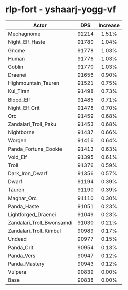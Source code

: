 # rlp-fort - yshaarj-yogg-vf
| Actor | DPS | Increase |
|---|:---:|:---:|
|Mechagnome|92214|1.51%|
|Night_Elf_Haste|91780|1.04%|
|Gnome|91778|1.03%|
|Human|91776|1.03%|
|Goblin|91770|1.03%|
|Draenei|91656|0.90%|
|Highmountain_Tauren|91521|0.75%|
|Kul_Tiran|91498|0.73%|
|Blood_Elf|91485|0.71%|
|Night_Elf_Crit|91478|0.70%|
|Orc|91459|0.68%|
|Zandalari_Troll_Paku|91453|0.68%|
|Nightborne|91437|0.66%|
|Worgen|91416|0.64%|
|Panda_Fortune_Cookie|91413|0.63%|
|Void_Elf|91395|0.61%|
|Troll|91376|0.59%|
|Dark_Iron_Dwarf|91356|0.57%|
|Dwarf|91194|0.39%|
|Tauren|91190|0.39%|
|Maghar_Orc|91110|0.30%|
|Panda_Haste|91051|0.23%|
|Lightforged_Draenei|91049|0.23%|
|Zandalari_Troll_Bwonsamdi|91030|0.21%|
|Zandalari_Troll_Kimbul|90989|0.17%|
|Undead|90977|0.15%|
|Panda_Crit|90954|0.13%|
|Panda_Vers|90947|0.12%|
|Panda_Mastery|90943|0.12%|
|Vulpera|90839|0.00%|
|Base|90838|0.00%|

